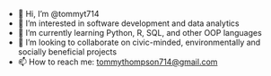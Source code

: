- 👋 Hi, I’m @tommyt714
- 👀 I’m interested in software development and data analytics
- 🌱 I’m currently learning Python, R, SQL, and other OOP languages
- 💞️ I’m looking to collaborate on civic-minded, environmentally and socially beneficial projects
- 📫 How to reach me: tommythompson714@gmail.com

<!---
tommyt714/tommyt714 is a ✨ special ✨ repository because its `README.md` (this file) appears on your GitHub profile.
You can click the Preview link to take a look at your changes.
--->
